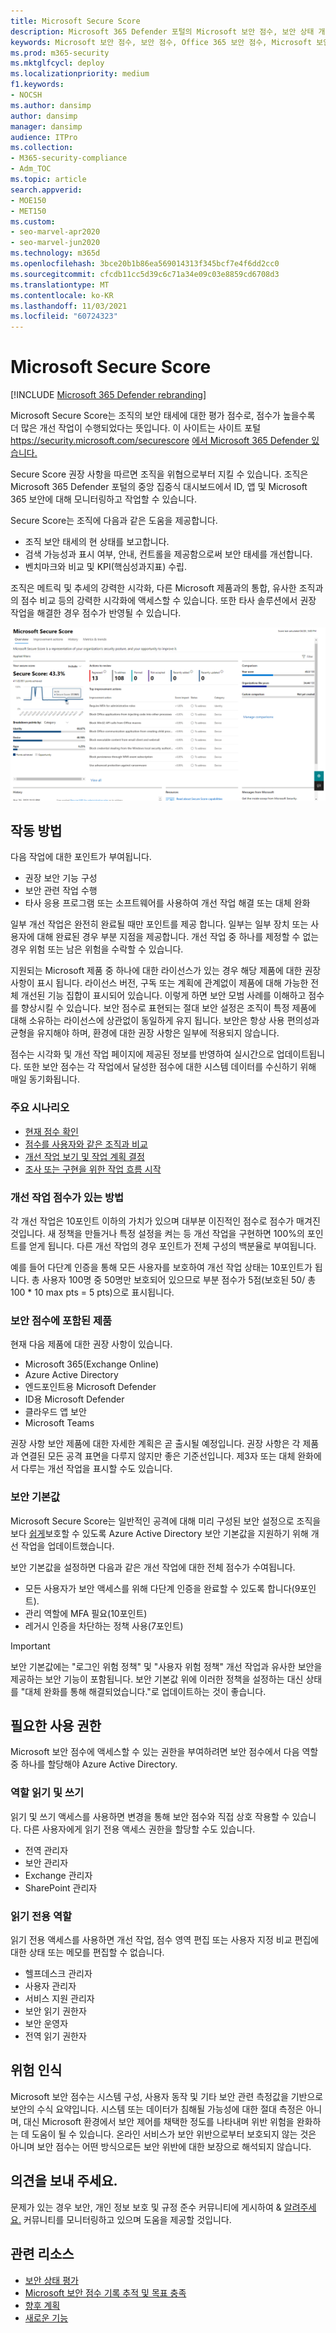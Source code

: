 ```yaml
---
title: Microsoft Secure Score
description: Microsoft 365 Defender 포털의 Microsoft 보안 점수, 보안 상태 개선 방법 및 보안 관리자가 기대할 수 있는 항목에 대해 설명
keywords: Microsoft 보안 점수, 보안 점수, Office 365 보안 점수, Microsoft 보안 점수, Microsoft 365 Defender 포털, 개선 작업
ms.prod: m365-security
ms.mktglfcycl: deploy
ms.localizationpriority: medium
f1.keywords:
- NOCSH
ms.author: dansimp
author: dansimp
manager: dansimp
audience: ITPro
ms.collection:
- M365-security-compliance
- Adm_TOC
ms.topic: article
search.appverid:
- MOE150
- MET150
ms.custom:
- seo-marvel-apr2020
- seo-marvel-jun2020
ms.technology: m365d
ms.openlocfilehash: 3bce20b1b86ea569014313f345bcf7e4f6dd2cc0
ms.sourcegitcommit: cfcdb11cc5d39c6c71a34e09c03e8859cd6708d3
ms.translationtype: MT
ms.contentlocale: ko-KR
ms.lasthandoff: 11/03/2021
ms.locfileid: "60724323"
---
```

# <a name="microsoft-secure-score"></a>Microsoft Secure Score

[!INCLUDE [Microsoft 365 Defender rebranding](../includes/microsoft-defender.md)]

Microsoft Secure Score는 조직의 보안 태세에 대한 평가 점수로, 점수가 높을수록 더 많은 개선 작업이 수행되었다는 뜻입니다. 이 사이트는 사이트 포털 https://security.microsoft.com/securescore [에서 Microsoft 365 Defender 있습니다.](microsoft-365-defender.md#the-microsoft-365-defender-portal)

Secure Score 권장 사항을 따르면 조직을 위협으로부터 지킬 수 있습니다. 조직은 Microsoft 365 Defender 포털의 중앙 집중식 대시보드에서 ID, 앱 및 Microsoft 365 보안에 대해 모니터링하고 작업할 수 있습니다.

Secure Score는 조직에 다음과 같은 도움을 제공합니다.  

* 조직 보안 태세의 현 상태를 보고합니다.
* 검색 가능성과 표시 여부, 안내, 컨트롤을 제공함으로써 보안 태세를 개선합니다.  
* 벤치마크와 비교 및 KPI(핵심성과지표) 수립.

조직은 메트릭 및 추세의 강력한 시각화, 다른 Microsoft 제품과의 통합, 유사한 조직과의 점수 비교 등의 강력한 시각화에 액세스할 수 있습니다. 또한 타사 솔루션에서 권장 작업을 해결한 경우 점수가 반영될 수 있습니다.

![보안 점수 홈페이지입니다.](../../media/secure-score/secure-score-home-page.png)

## <a name="how-it-works"></a>작동 방법

다음 작업에 대한 포인트가 부여됩니다.

- 권장 보안 기능 구성
- 보안 관련 작업 수행
- 타사 응용 프로그램 또는 소프트웨어를 사용하여 개선 작업 해결 또는 대체 완화

일부 개선 작업은 완전히 완료될 때만 포인트를 제공 합니다. 일부는 일부 장치 또는 사용자에 대해 완료된 경우 부분 지점을 제공합니다. 개선 작업 중 하나를 제정할 수 없는 경우 위험 또는 남은 위험을 수락할 수 있습니다.

지원되는 Microsoft 제품 중 하나에 대한 라이선스가 있는 경우 해당 제품에 대한 권장 사항이 표시 됩니다. 라이선스 버전, 구독 또는 계획에 관계없이 제품에 대해 가능한 전체 개선된 기능 집합이 표시되어 있습니다. 이렇게 하면 보안 모범 사례를 이해하고 점수를 향상시킬 수 있습니다. 보안 점수로 표현되는 절대 보안 설정은 조직이 특정 제품에 대해 소유하는 라이선스에 상관없이 동일하게 유지 됩니다. 보안은 항상 사용 편의성과 균형을 유지해야 하며, 환경에 대한 권장 사항은 일부에 적용되지 않습니다.

점수는 시각화 및 개선 작업 페이지에 제공된 정보를 반영하여 실시간으로 업데이트됩니다. 또한 보안 점수는 각 작업에서 달성한 점수에 대한 시스템 데이터를 수신하기 위해 매일 동기화됩니다.

### <a name="key-scenarios"></a>주요 시나리오

- [현재 점수 확인](microsoft-secure-score-improvement-actions.md#check-your-current-score)
- [점수를 사용자와 같은 조직과 비교](microsoft-secure-score-history-metrics-trends.md#compare-your-score-to-organizations-like-yours)
- [개선 작업 보기 및 작업 계획 결정](microsoft-secure-score-improvement-actions.md#take-action-to-improve-your-score)
- [조사 또는 구현을 위한 작업 흐름 시작](microsoft-secure-score-improvement-actions.md#view-improvement-action-details)

### <a name="how-improvement-actions-are-scored"></a>개선 작업 점수가 있는 방법

각 개선 작업은 10포인트 이하의 가치가 있으며 대부분 이진적인 점수로 점수가 매겨진 것입니다. 새 정책을 만들거나 특정 설정을 켜는 등 개선 작업을 구현하면 100%의 포인트를 얻게 됩니다. 다른 개선 작업의 경우 포인트가 전체 구성의 백분율로 부여됩니다.

예를 들어 다단계 인증을 통해 모든 사용자를 보호하여 개선 작업 상태는 10포인트가 됩니다. 총 사용자 100명 중 50명만 보호되어 있으므로 부분 점수가 5점(보호된 50/ 총 100 * 10 max pts = 5 pts)으로 표시됩니다.

### <a name="products-included-in-secure-score"></a>보안 점수에 포함된 제품

현재 다음 제품에 대한 권장 사항이 있습니다.

- Microsoft 365(Exchange Online)
- Azure Active Directory
- 엔드포인트용 Microsoft Defender
- ID용 Microsoft Defender
- 클라우드 앱 보안
- Microsoft Teams

권장 사항 보안 제품에 대한 자세한 계획은 곧 출시될 예정입니다. 권장 사항은 각 제품과 연결된 모든 공격 표면을 다루지 않지만 좋은 기준선입니다. 제3자 또는 대체 완화에서 다루는 개선 작업을 표시할 수도 있습니다.

### <a name="security-defaults"></a>보안 기본값

Microsoft Secure Score는 일반적인 공격에 대해 미리 구성된 보안 설정으로 조직을 보다 [쉽게](/azure/active-directory/fundamentals/concept-fundamentals-security-defaults)보호할 수 있도록 Azure Active Directory 보안 기본값을 지원하기 위해 개선 작업을 업데이트했습니다.

보안 기본값을 설정하면 다음과 같은 개선 작업에 대한 전체 점수가 수여됩니다.

- 모든 사용자가 보안 액세스를 위해 다단계 인증을 완료할 수 있도록 합니다(9포인트).
- 관리 역할에 MFA 필요(10포인트)
- 레거시 인증을 차단하는 정책 사용(7포인트)

>[!IMPORTANT]
>보안 기본값에는 "로그인 위험 정책" 및 "사용자 위험 정책" 개선 작업과 유사한 보안을 제공하는 보안 기능이 포함됩니다. 보안 기본값 위에 이러한 정책을 설정하는 대신 상태를 "대체 완화를 통해 해결되었습니다."로 업데이트하는 것이 좋습니다.

## <a name="required-permissions"></a>필요한 사용 권한

Microsoft 보안 점수에 액세스할 수 있는 권한을 부여하려면 보안 점수에서 다음 역할 중 하나를 할당해야 Azure Active Directory.

### <a name="read-and-write-roles"></a>역할 읽기 및 쓰기

읽기 및 쓰기 액세스를 사용하면 변경을 통해 보안 점수와 직접 상호 작용할 수 있습니다. 다른 사용자에게 읽기 전용 액세스 권한을 할당할 수도 있습니다.

* 전역 관리자
* 보안 관리자
* Exchange 관리자
* SharePoint 관리자

### <a name="read-only-roles"></a>읽기 전용 역할

읽기 전용 액세스를 사용하면 개선 작업, 점수 영역 편집 또는 사용자 지정 비교 편집에 대한 상태 또는 메모를 편집할 수 없습니다.

* 헬프데스크 관리자
* 사용자 관리자
* 서비스 지원 관리자
* 보안 읽기 권한자
* 보안 운영자
* 전역 읽기 권한자

## <a name="risk-awareness"></a>위험 인식

Microsoft 보안 점수는 시스템 구성, 사용자 동작 및 기타 보안 관련 측정값을 기반으로 보안의 수식 요약입니다. 시스템 또는 데이터가 침해될 가능성에 대한 절대 측정은 아니며, 대신 Microsoft 환경에서 보안 제어를 채택한 정도를 나타내며 위반 위험을 완화하는 데 도움이 될 수 있습니다. 온라인 서비스가 보안 위반으로부터 보호되지 않는 것은 아니며 보안 점수는 어떤 방식으로든 보안 위반에 대한 보장으로 해석되지 않습니다.

## <a name="we-want-to-hear-from-you"></a>의견을 보내 주세요.

문제가 있는 경우 보안, 개인 정보 보호 및 규정 준수 커뮤니티에 게시하여 & [알려주세요.](https://techcommunity.microsoft.com/t5/Security-Privacy-Compliance/bd-p/security_privacy) 커뮤니티를 모니터링하고 있으며 도움을 제공할 것입니다.

## <a name="related-resources"></a>관련 리소스

- [보안 상태 평가](microsoft-secure-score-improvement-actions.md)
- [Microsoft 보안 점수 기록 추적 및 목표 충족](microsoft-secure-score-history-metrics-trends.md)
- [향후 계획](microsoft-secure-score-whats-coming.md)
- [새로운 기능](microsoft-secure-score-whats-new.md)

